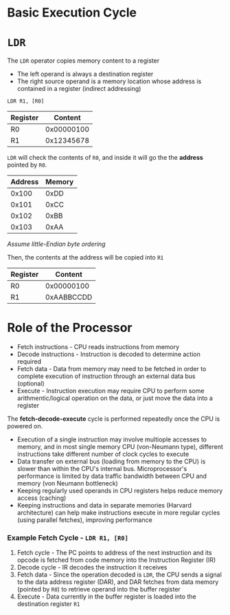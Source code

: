 # Basic Execution Cycle

# `LDR`

The `LDR` operator copies memory content to a register

- The left operand is always a destination register
- The right source operand is a memory location whose address is contained in a register (indirect addressing)

```
LDR R1, [R0]
```

| Register | Content    |
| -------- | ---------- |
| R0       | 0x00000100 |
| R1       | 0x12345678 |

`LDR` will check the contents of `R0`, and inside it will go the the **address** pointed by `R0`.

| Address | Memory |
| ------- | ------ |
| 0x100   | 0xDD   |
| 0x101   | 0xCC   |
| 0x102   | 0xBB   |
| 0x103   | 0xAA   |

_Assume little-Endian byte ordering_

Then, the contents at the address will be copied into `R1`

| Register | Content    |
| -------- | ---------- |
| R0       | 0x00000100 |
| R1       | 0xAABBCCDD |

# Role of the Processor

- Fetch instructions - CPU reads instructions from memory
- Decode instructions - Instruction is decoded to determine action required
- Fetch data - Data from memory may need to be fetched in order to complete execution of instruction through an external data bus (optional)
- Execute - Instruction execution may require CPU to perform some arithmentic/logical operation on the data, or just move the data into a register

The **fetch-decode-execute** cycle is performed repeatedly once the CPU is powered on.

- Execution of a single instruction may involve multiople accesses to memory, and in most single memory CPU (von-Neumann type), different instructions take different number of clock cycles to execute
- Data transfer on external bus (loading from memory to the CPU) is slower than within the CPU's internal bus. Microprocessor's performance is limited by data traffic bandwidth between CPU and memory (von Neumann bottleneck)
- Keeping regularly used operands in CPU registers helps reduce memory access (caching)
- Keeping instructions and data in separate memories (Harvard architecture) can help make instructions execute in more regular cycles (using parallel fetches), improving performance

### Example Fetch Cycle - `LDR R1, [R0]`

1. Fetch cycle - The PC points to address of the next instruction and its opcode is fetched from code memory into the Instruction Register (IR)
2. Decode cycle - IR decodes the instruction it receives
3. Fetch data - Since the operation decoded is `LDR`, the CPU sends a signal to the data address register (DAR), and DAR fetches from data memory (pointed by `R0`) to retrieve operand into the buffer register
4. Execute - Data currently in the buffer register is loaded into the destination register `R1`
